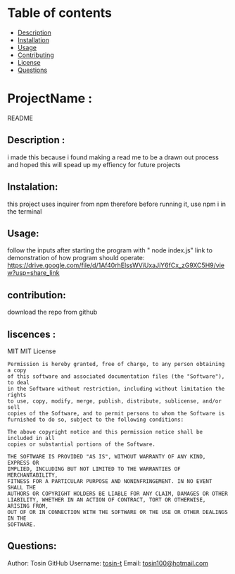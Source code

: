 
# Table of contents
* [Description](#Description)
* [Installation](#Installation)
* [Usage](#Usage)
* [Contributing](#Contribution)
* [License](#Licenses)
* [Questions](#Questions)

# ProjectName : 
README
## Description : <a id="Description"></a>
i made this because i found making a read me to be a drawn out process and hoped this will spead up my effiency for future projects
## Instalation: <a id="Instalation"></a>
this project uses inquirer from npm therefore before running it, use npm i in the terminal
## Usage: <a id= "Usage"></a>
follow the inputs after starting the program with " node index.js"
link to demonstration of how program should operate: <https://drive.google.com/file/d/1Af40rhElssWViUxaJiY6fCx_zG9XC5H9/view?usp=share_link>
## contribution: <a id= "contribution"></a>
download the repo from github
## liscences : <a id= "liscences"></a>
MIT
MIT License
 
    Permission is hereby granted, free of charge, to any person obtaining a copy
    of this software and associated documentation files (the "Software"), to deal
    in the Software without restriction, including without limitation the rights
    to use, copy, modify, merge, publish, distribute, sublicense, and/or sell
    copies of the Software, and to permit persons to whom the Software is
    furnished to do so, subject to the following conditions:
    
    The above copyright notice and this permission notice shall be included in all
    copies or substantial portions of the Software.
    
    THE SOFTWARE IS PROVIDED "AS IS", WITHOUT WARRANTY OF ANY KIND, EXPRESS OR
    IMPLIED, INCLUDING BUT NOT LIMITED TO THE WARRANTIES OF MERCHANTABILITY,
    FITNESS FOR A PARTICULAR PURPOSE AND NONINFRINGEMENT. IN NO EVENT SHALL THE
    AUTHORS OR COPYRIGHT HOLDERS BE LIABLE FOR ANY CLAIM, DAMAGES OR OTHER
    LIABILITY, WHETHER IN AN ACTION OF CONTRACT, TORT OR OTHERWISE, ARISING FROM,
    OUT OF OR IN CONNECTION WITH THE SOFTWARE OR THE USE OR OTHER DEALINGS IN THE
    SOFTWARE.
## Questions: <a id= "Questions"></a>
Author: Tosin
GitHub Username: [tosin-t](https://github.com/Tosin-T/readme-generator)
Email: <tosin100@hotmail.com>
